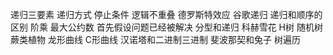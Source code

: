 递归三要素 递归方式 停止条件 逻辑不重叠 德罗斯特效应 谷歌递归
递归和顺序的区别 阶乘 最大公约数 首先假设问题已经被解决
分型和递归 科赫雪花 H树 随机树 蕨类植物 龙形曲线 C形曲线
汉诺塔和二进制三进制
斐波那契和兔子
树遍历
